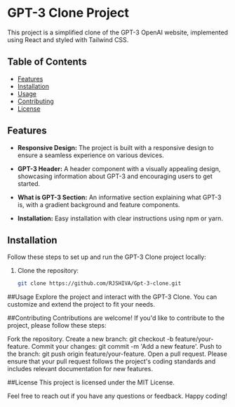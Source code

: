# GPT-3 Clone Project


This project is a simplified clone of the GPT-3 OpenAI website, implemented using React and styled with Tailwind CSS.

## Table of Contents

- [Features](#features)
- [Installation](#installation)
- [Usage](#usage)
- [Contributing](#contributing)
- [License](#license)

## Features

- **Responsive Design:** The project is built with a responsive design to ensure a seamless experience on various devices.

- **GPT-3 Header:** A header component with a visually appealing design, showcasing information about GPT-3 and encouraging users to get started.

- **What is GPT-3 Section:** An informative section explaining what GPT-3 is, with a gradient background and feature components.

- **Installation:** Easy installation with clear instructions using npm or yarn.

## Installation

Follow these steps to set up and run the GPT-3 Clone project locally:

1. Clone the repository:

   ```bash
   git clone https://github.com/RJSHIVA/Gpt-3-clone.git

##Usage
Explore the project and interact with the GPT-3 Clone. You can customize and extend the project to fit your needs.

##Contributing
Contributions are welcome! If you'd like to contribute to the project, please follow these steps:

Fork the repository.
Create a new branch: git checkout -b feature/your-feature.
Commit your changes: git commit -m 'Add a new feature'.
Push to the branch: git push origin feature/your-feature.
Open a pull request.
Please ensure that your pull request follows the project's coding standards and includes relevant documentation for new features.

##License
This project is licensed under the MIT License.

Feel free to reach out if you have any questions or feedback. Happy coding!
   

 
